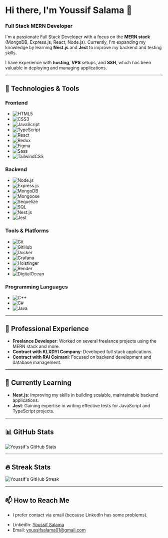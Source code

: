 # Hi there, I'm Youssif Salama 👋

### Full Stack MERN Developer

I'm a passionate Full Stack Developer with a focus on the **MERN stack** (MongoDB, Express.js, React, Node.js). Currently, I'm expanding my knowledge by learning **Nest.js** and **Jest** to improve my backend and testing skills.

I have experience with **hosting**, **VPS** setups, and **SSH**, which has been valuable in deploying and managing applications.

---

## 🔧 Technologies & Tools

### Frontend
- ![HTML5](https://img.shields.io/badge/HTML5-orange?style=for-the-badge&logo=html5&logoColor=white)
- ![CSS3](https://img.shields.io/badge/CSS3-blue?style=for-the-badge&logo=css3&logoColor=white)
- ![JavaScript](https://img.shields.io/badge/JavaScript-yellow?style=for-the-badge&logo=javascript&logoColor=white)
- ![TypeScript](https://img.shields.io/badge/TypeScript-007ACC?style=for-the-badge&logo=typescript&logoColor=white)
- ![React](https://img.shields.io/badge/React-61DAFB?style=for-the-badge&logo=react&logoColor=white)
- ![Redux](https://img.shields.io/badge/Redux-764ABC?style=for-the-badge&logo=redux&logoColor=white)
- ![Figma](https://img.shields.io/badge/Figma-FF7262?style=for-the-badge&logo=figma&logoColor=white)
- ![Sass](https://img.shields.io/badge/Sass-CC6699?style=for-the-badge&logo=sass&logoColor=white)
- ![TailwindCSS](https://img.shields.io/badge/TailwindCSS-38B2AC?style=for-the-badge&logo=tailwind-css&logoColor=white)

### Backend
- ![Node.js](https://img.shields.io/badge/Node.js-339933?style=for-the-badge&logo=node-dot-js&logoColor=white)
- ![Express.js](https://img.shields.io/badge/Express.js-000000?style=for-the-badge&logo=express&logoColor=white)
- ![MongoDB](https://img.shields.io/badge/MongoDB-47A248?style=for-the-badge&logo=mongodb&logoColor=white)
- ![Mongoose](https://img.shields.io/badge/Mongoose-880000?style=for-the-badge&logo=mongoose&logoColor=white)
- ![Sequelize](https://img.shields.io/badge/Sequelize-52B0E7?style=for-the-badge&logo=sequelize&logoColor=white)
- ![SQL](https://img.shields.io/badge/SQL-003B57?style=for-the-badge&logo=postgresql&logoColor=white)
- ![Nest.js](https://img.shields.io/badge/Nest.js-E0234E?style=for-the-badge&logo=nestjs&logoColor=white)
- ![Jest](https://img.shields.io/badge/Jest-C21325?style=for-the-badge&logo=jest&logoColor=white)

### Tools & Platforms
- ![Git](https://img.shields.io/badge/Git-F05032?style=for-the-badge&logo=git&logoColor=white)
- ![GitHub](https://img.shields.io/badge/GitHub-181717?style=for-the-badge&logo=github&logoColor=white)
- ![Docker](https://img.shields.io/badge/Docker-2496ED?style=for-the-badge&logo=docker&logoColor=white)
- ![Grafana](https://img.shields.io/badge/Grafana-F46800?style=for-the-badge&logo=grafana&logoColor=white)
- ![Hoistinger](https://img.shields.io/badge/Hoistinger-FF8C00?style=for-the-badge&logo=hoistinger&logoColor=white)
- ![Render](https://img.shields.io/badge/Render-4D1F2A?style=for-the-badge&logo=render&logoColor=white)
- ![DigitalOcean](https://img.shields.io/badge/DigitalOcean-0080FF?style=for-the-badge&logo=digitalocean&logoColor=white)

### Programming Languages
- ![C++](https://img.shields.io/badge/C++-00599C?style=for-the-badge&logo=c%2b%2b&logoColor=white)
- ![C#](https://img.shields.io/badge/C%23-239120?style=for-the-badge&logo=c-sharp&logoColor=white)
- ![Java](https://img.shields.io/badge/Java-007396?style=for-the-badge&logo=java&logoColor=white)

---

## 💼 Professional Experience
- **Freelance Developer**: Worked on several freelance projects using the MERN stack and more.
- **Contract with KLXDYI Company**: Developed full stack applications.
- **Contract with RAI Coimani**: Focused on backend development and database management.

---

## 📖 Currently Learning
- **Nest.js**: Improving my skills in building scalable, maintainable backend applications.
- **Jest**: Gaining expertise in writing effective tests for JavaScript and TypeScript projects.

---

## 📊 GitHub Stats
![Youssif's GitHub Stats](https://github-readme-stats.vercel.app/api?username=Youssif-Salama&show_icons=true&theme=radical)

---

## 🔥 Streak Stats
![Youssif's GitHub Streak](https://streak-stats.demolab.com?user=Youssif-Salama&theme=radical)

---

## 📫 How to Reach Me
* I prefer contact via email (because LinkedIn has some problems).
- LinkedIn: [Youssif Salama](https://www.linkedin.com/in/youssif-salama-039506244/)
- Email: [youssifsalama01@gmail.com](mailto:youssifsalama01@gmail.com)
